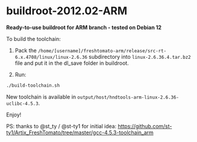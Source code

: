 # **buildroot-2012.02-ARM** #
  
  
**Ready-to-use buildroot for ARM branch - tested on Debian 12**
  
  
To build the toolchain:

1. Pack the ```/home/[username]/freshtomato-arm/release/src-rt-6.x.4708/linux/linux-2.6.36``` subdirectory into ```linux-2.6.36.4.tar.bz2``` file and put it in the dl_save folder in buildroot.


2. Run:

```sh
./build-toolchain.sh
```
  
New toolchain is available in ```output/host/hndtools-arm-linux-2.6.36-uclibc-4.5.3```.
  
Enjoy!
  
PS: thanks to @st_ty / @st-ty1 for initial idea: https://github.com/st-ty1/Artix_FreshTomato/tree/master/gcc-4.5.3-toolchain_arm
  
